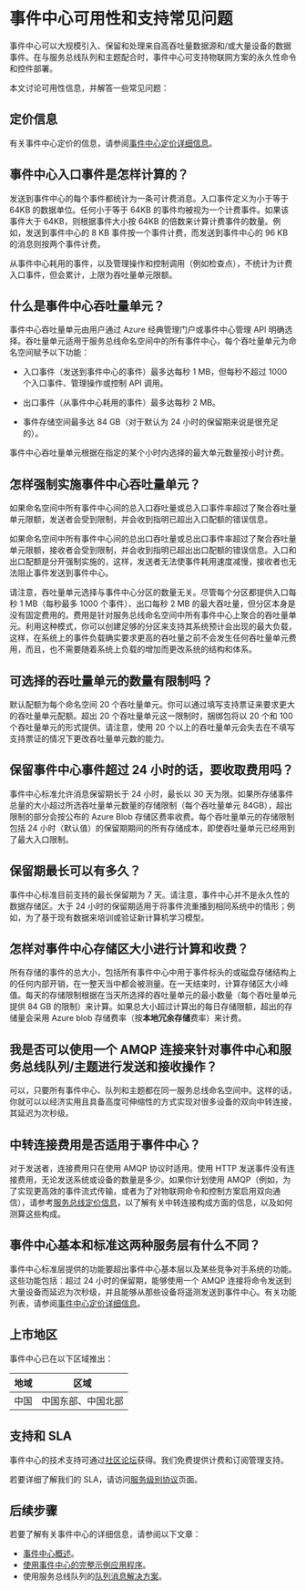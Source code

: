 <properties 
   pageTitle="事件中心可用性和支持常见问题 | Azure"
   description="事件中心可用性和支持常见问题。"
   services="event-hubs"
   documentationCenter="na"
   authors="sethmanheim"
   manager="timlt"
   editor="" />
<tags 
   ms.service="event-hubs"
    ms.date="04/14/2016"
   wacn.date="05/23/2016" />

# 事件中心可用性和支持常见问题

事件中心可以大规模引入、保留和处理来自高吞吐量数据源和/或大量设备的数据事件。在与服务总线队列和主题配合时，事件中心可支持物联网方案的永久性命令和控件部署。

本文讨论可用性信息，并解答一些常见问题：

## 定价信息

有关事件中心定价的信息，请参阅[事件中心定价详细信息](/home/features/event-hubs/#price)。

## 事件中心入口事件是怎样计算的？

发送到事件中心的每个事件都统计为一条可计费消息。入口事件定义为小于等于 64KB 的数据单位。任何小于等于 64KB 的事件均被视为一个计费事件。如果该事件大于 64KB，则根据事件大小按 64KB 的倍数来计算计费事件的数量。例如，发送到事件中心的 8 KB 事件按一个事件计费，而发送到事件中心的 96 KB 的消息则按两个事件计费。

从事件中心耗用的事件，以及管理操作和控制调用（例如检查点），不统计为计费入口事件，但会累计，上限为吞吐量单元限额。

## 什么是事件中心吞吐量单元？

事件中心吞吐量单元由用户通过 Azure 经典管理门户或事件中心管理 API 明确选择。吞吐量单元适用于服务总线命名空间中的所有事件中心，每个吞吐量单元为命名空间赋予以下功能：

- 入口事件（发送到事件中心的事件）最多达每秒 1 MB，但每秒不超过 1000 个入口事件、管理操作或控制 API 调用。

- 出口事件（从事件中心耗用的事件）最多达每秒 2 MB。

- 事件存储空间最多达 84 GB（对于默认为 24 小时的保留期来说是很充足的）。

事件中心吞吐量单元根据在指定的某个小时内选择的最大单元数量按小时计费。

## 怎样强制实施事件中心吞吐量单元？

如果命名空间中所有事件中心间的总入口吞吐量或总入口事件率超过了聚合吞吐量单元限额，发送者会受到限制，并会收到指明已超出入口配额的错误信息。

如果命名空间中所有事件中心间的总出口吞吐量或总出口事件率超过了聚合吞吐量单元限额，接收者会受到限制，并会收到指明已超出出口配额的错误信息。入口和出口配额是分开强制实施的，这样，发送者无法使事件耗用速度减慢，接收者也无法阻止事件发送到事件中心。

请注意，吞吐量单元选择与事件中心分区的数量无关。尽管每个分区都提供入口每秒 1 MB（每秒最多 1000 个事件）、出口每秒 2 MB 的最大吞吐量，但分区本身是没有固定费用的。费用是针对服务总线命名空间中所有事件中心上聚合的吞吐量单元。利用这种模式，你可以创建足够的分区来支持其系统预计会出现的最大负载，这样，在系统上的事件负载确实要求更高的吞吐量之前不会发生任何吞吐量单元费用，而且，也不需要随着系统上负载的增加而更改系统的结构和体系。

## 可选择的吞吐量单元的数量有限制吗？

默认配额为每个命名空间 20 个吞吐量单元。你可以通过填写支持票证来要求更大的吞吐量单元配额。超出 20 个吞吐量单元这一限制时，捆绑包将以 20 个和 100 个吞吐量单元的形式提供。请注意，使用 20 个以上的吞吐量单元会失去在不填写支持票证的情况下更改吞吐量单元数的能力。

## 保留事件中心事件超过 24 小时的话，要收取费用吗？

事件中心标准允许消息保留期长于 24 小时，最长以 30 天为限。如果所存储事件总量的大小超过所选吞吐量单元数量的存储限制（每个吞吐量单元 84GB），超出限制的部分会按公布的 Azure Blob 存储区费率收费。每个吞吐量单元的存储限制包括 24 小时（默认值）的保留期期间的所有存储成本，即使吞吐量单元已经用到了最大入口限制。

## 保留期最长可以有多久？

事件中心标准目前支持的最长保留期为 7 天。请注意，事件中心并不是永久性的数据存储区。大于 24 小时的保留期适用于将事件流重播到相同系统中的情形；例如，为了基于现有数据来培训或验证新计算机学习模型。

## 怎样对事件中心存储区大小进行计算和收费？

所有存储的事件的总大小，包括所有事件中心中用于事件标头的或磁盘存储结构上的任何内部开销，在一整天当中都会被测量。在一天结束时，计算存储区大小峰值。每天的存储限制根据在当天所选择的吞吐量单元的最小数量（每个吞吐量单元提供 84 GB 的限制）来计算。如果总大小超过计算出的每日存储限额，超出的存储量会采用 Azure blob 存储费率（按**本地冗余存储**费率）来计费。

## 我是否可以使用一个 AMQP 连接来针对事件中心和服务总线队列/主题进行发送和接收操作？

可以，只要所有事件中心、队列和主题都在同一服务总线命名空间中。这样的话，你就可以以经济实用且具备高度可伸缩性的方式实现对很多设备的双向中转连接，其延迟为次秒级。

## 中转连接费用是否适用于事件中心？

对于发送者，连接费用只在使用 AMQP 协议时适用。使用 HTTP 发送事件没有连接费用，无论发送系统或设备的数量是多少。如果你计划使用 AMQP（例如，为了实现更高效的事件流式传输，或者为了对物联网命令和控制方案启用双向通信），请参考[服务总线定价信息](/home/features/messaging/#price)，以了解有关中转连接构成方面的信息，以及如何测算这些构成。

## 事件中心基本和标准这两种服务层有什么不同？

事件中心标准层提供的功能要超出事件中心基本层以及某些竞争对手系统的功能。这些功能包括：超过 24 小时的保留期，能够使用一个 AMQP 连接将命令发送到大量设备而延迟为次秒级，并且能够从那些设备将遥测发送到事件中心。有关功能列表，请参阅[事件中心定价详细信息](/home/features/event-hubs/#price)。

## 上市地区

事件中心已在以下区域推出：

|地域|区域|
|---|---|
|中国|中国东部、中国北部|

## 支持和 SLA

事件中心的技术支持可通过[社区论坛](/support/forums/)获得。我们免费提供计费和订阅管理支持。

若要详细了解我们的 SLA，请访问[服务级别协议](/support/legal/sla)页面。

## 后续步骤

若要了解有关事件中心的详细信息，请参阅以下文章：

- [事件中心概述]。
- [使用事件中心的完整示例应用程序]。
- 使用服务总线队列的[队列消息解决方案]。

[事件中心概述]: /documentation/articles/event-hubs-overview/
[使用事件中心的完整示例应用程序]: https://github.com/Azure-Samples
[队列消息解决方案]: /documentation/articles/service-bus-dotnet-multi-tier-app-using-service-bus-queues/
 
<!---HONumber=Mooncake_0321_2016-->